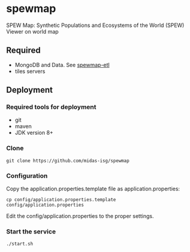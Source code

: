 # spewmap
SPEW Map: Synthetic Populations and Ecosystems of the World (SPEW) Viewer on world map
## Required 
- MongoDB and Data. See [spewmap-etl](https://github.com/midas-isg/spewmap-etl)
- tiles servers


## Deployment
### Required tools for deployment
- git
- maven
- JDK version 8+
### Clone
`git clone https://github.com/midas-isg/spewmap`

### Configuration
Copy the application.properties.template file as application.properties:

`
cp config/application.properties.template config/application.properties
`

Edit the config/application.properties to the proper settings.


### Start the service
`./start.sh`